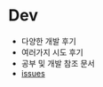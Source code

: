 # Dev
- 다양한 개발 후기
- 여러가지 시도 후기
- 공부 및 개발 참조 문서 
- [issues](https://github.com/Pensive-dev/DevReview/issues)
